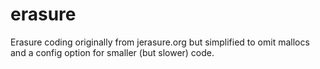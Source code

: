 # erasure
Erasure coding originally from jerasure.org but simplified to omit mallocs and
a config option for smaller (but slower) code.
